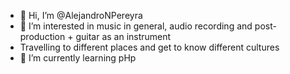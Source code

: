 - 👋 Hi, I’m @AlejandroNPereyra
- 👀 I’m interested in music in general, audio recording and post-production + guitar as an instrument
- Travelling to different places and get to know different cultures
- 🌱 I’m currently learning pHp

<!---
AlejandroNPereyra/AlejandroNPereyra is a ✨ special ✨ repository because its `README.md` (this file) appears on your GitHub profile.
You can click the Preview link to take a look at your changes.
--->
